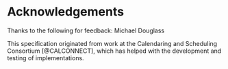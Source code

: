 # Acknowledgements

Thanks to the following for feedback: Michael Douglass

This specification originated from work at the Calendaring and
Scheduling Consortium [@CALCONNECT], which has helped with the
development and testing of implementations.

